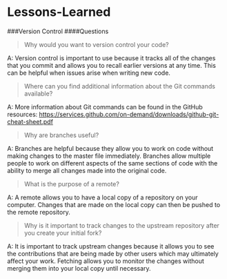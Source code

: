 # Lessons-Learned
###Version Control
####Questions

>Why would you want to version control your code?

A: Version control is important to use because it tracks all of the changes that you commit and allows you to recall earlier versions at any time. This can be helpful when issues arise when writing new code.

> Where can you find additional information about the Git commands available?

A: More information about Git commands can be found in the GitHub resources: https://services.github.com/on-demand/downloads/github-git-cheat-sheet.pdf

>Why are branches useful?

A: Branches are helpful because they allow you to work on code without making changes to the master file immediately. Branches allow multiple people to work on different aspects of the same sections of code with the ability to merge all changes made into the original code.

>What is the purpose of a remote?

A: A remote allows you to have a local copy of a repository on your computer. Changes that are made on the local copy can then be pushed to the remote repository.

>Why is it important to track changes to the upstream repository after you create your initial fork?

A: It is important to track upstream changes because it allows you to see the contributions that are being made by other users which may ultimately affect your work. Fetching allows you to monitor the changes without merging them into your local copy until necessary.
